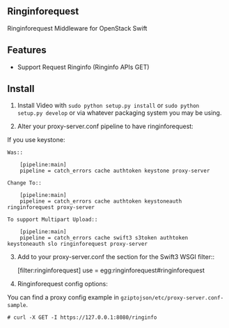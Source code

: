 Ringinforequest
------

Ringinforequest Middleware for OpenStack Swift

Features
-------
 - Support Request Ringinfo  (Ringinfo APIs GET)

Install
-------

1) Install Video with ``sudo python setup.py install`` or ``sudo python
   setup.py develop`` or via whatever packaging system you may be using.

2) Alter your proxy-server.conf pipeline to have ringinforequest:

If you use keystone:

    Was::

        [pipeline:main]
        pipeline = catch_errors cache authtoken keystone proxy-server

    Change To::

        [pipeline:main]
        pipeline = catch_errors cache authtoken keystoneauth ringinforequest proxy-server

    To support Multipart Upload::

        [pipeline:main]
        pipeline = catch_errors cache swift3 s3token authtoken keystoneauth slo ringinforequest proxy-server

3) Add to your proxy-server.conf the section for the Swift3 WSGI filter::

    [filter:ringinforequest]
    use = egg:ringinforequest#ringinforequest


4) Ringinforequest config options:

 You can find a proxy config example in `gziptojson/etc/proxy-server.conf-sample`.

    # curl -X GET -I https://127.0.0.1:8080/ringinfo
